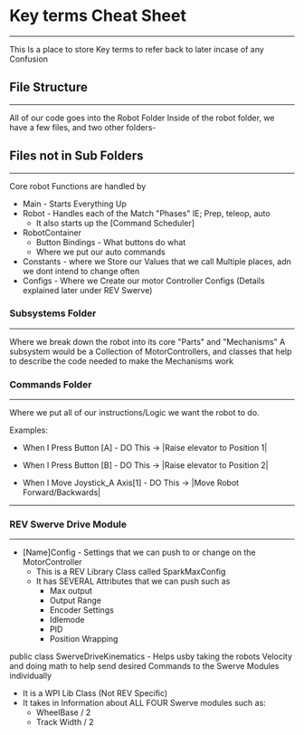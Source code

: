 # Key terms Cheat Sheet
---

This Is a place to store Key terms to refer back to later incase of any Confusion


## File Structure
---

All of our code goes into the Robot Folder
Inside of the robot folder, we have a few files, and two other folders- 

## Files not in Sub Folders
---
Core robot Functions are handled by 
- Main - Starts Everything Up
- Robot - Handles each of the Match "Phases" IE; Prep, teleop, auto
    - It also starts up the [Command Scheduler]
- RobotContainer 
    - Button Bindings - What buttons do what
    - Where we put our auto commands
- Constants - where we Store our Values that we call Multiple places, adn we dont intend to change often
- Configs - Where we Create our motor Controller Configs (Details explained later under REV Swerve)

### Subsystems Folder
---
Where we break down the robot into its core "Parts" and "Mechanisms"
A subsystem would be a Collection of MotorControllers, and classes that help to describe the code needed to make the Mechanisms work


### Commands Folder
---
Where we put all of our instructions/Logic we want the robot to do.

Examples: 
- When I Press Button [A] - DO This -> |Raise elevator to Position 1|
- When I Press Button [B] - DO This -> |Raise elevator to Position 2|

- When I Move Joystick_A Axis[1] - DO This -> |Move Robot Forward/Backwards|

-------------------------------------

### REV Swerve Drive Module
---

- [Name]Config - Settings that we can push to or change on the MotorController
    - This is a REV Library Class called SparkMaxConfig
    - It has SEVERAL Attributes that we can push such as
        - Max output
        - Output Range
        - Encoder Settings
        - Idlemode
        - PID
        - Position Wrapping 

public class SwerveDriveKinematics - Helps usby taking the robots Velocity and doing math to help send desired Commands to the Swerve Modules individually
- It is a WPI Lib Class (Not REV Specific)
- It takes in Information about ALL FOUR Swerve modules such as:
    - WheelBase / 2
    - Track Width / 2







 